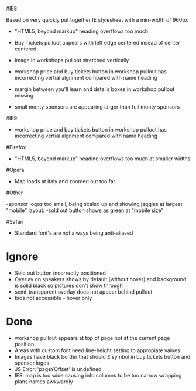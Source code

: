 #IE8

Based on very quickly put together IE stylesheet with a min-width of 960px

- "HTML5, beyond markup" heading overflows too much

- Buy Tickets pullout appears with left edge centered insead of center centered
- image in workshops pullout stretched vertically
- workshop price and buy tickets button in workshop pullout has incorrecting vertial algnment compared with name heading
- margin between you'll learn and details boxes in workshop pullout missing
- small monty sponsors are appearing larger than full monty sponsors

#IE9

- workshop price and buy tickets button in workshop pullout has incorrecting vertial algnment compared with name heading

#Firefox

- "HTML5, beyond markup" heading overflows too much at smaller widths

#Opera

- Map loads at italy and zoomed out too far


#Other

-sponsor logos too small, being scaled up and showing jaggies at largest "mobile" layout.
-sold out button shows as green at "mobile size"

#Safari

- Standard font's are not always being anti-aliased



# Ignore

- Sold out button incorrectly positioned
- Overlay on speakers shows by default (without hover) and background is solid black so pictures don't show through
- semi-transparent overlay does not appear behind pullout
- bios not accessible - hover only


# Done

- workshop pullout appears at top of page not at the current page position
- Areas with custom font need line-height setting to appropiate values
- Images have black border that should £ symbol in buy tickets button and sponsor logos
- JS Error: 'pageYOffset' is undefined
- IE8: map is too wide causing info columns to be too narrow wrapping plans names awkwardly